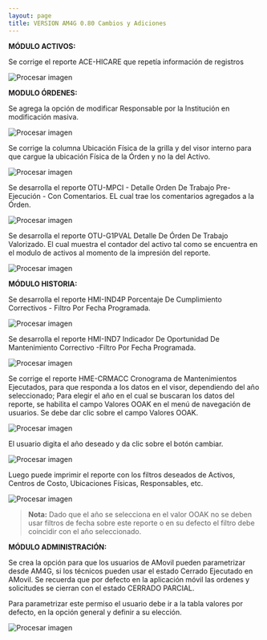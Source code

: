 ```yaml
---
layout: page
title: VERSION AM4G 0.80 Cambios y Adiciones
---
```


**MÓDULO ACTIVOS:**



Se corrige el reporte ACE-HICARE que repetía información de registros   


![Procesar imagen](https://ayuda.winsoftware.com.co/assets/images/Version80/imagen1.png)


**MODULO ÓRDENES:**



Se agrega la opción de modificar Responsable por la Institución en modificación masiva.



![Procesar imagen](https://ayuda.winsoftware.com.co/assets/images/Version80/imagen2.png)

Se corrige la columna Ubicación Física de la grilla y del visor interno para que cargue la ubicación Física de la Órden y no la del
Activo.

![Procesar imagen](https://ayuda.winsoftware.com.co/assets/images/Version80/imagen3.png)

Se desarrolla el reporte OTU-MPCI - Detalle Orden De Trabajo Pre-Ejecución - Con Comentarios. EL cual trae los comentarios agregados a la Órden.


![Procesar imagen](https://ayuda.winsoftware.com.co/assets/images/Version80/imagen4.png)

Se desarrolla el reporte OTU-G1PVAL Detalle De Órden De Trabajo Valorizado. El cual muestra el contador del activo tal como se encuentra en el modulo de activos al momento de la impresión del reporte.


![Procesar imagen](https://ayuda.winsoftware.com.co/assets/images/Version80/imagen5.png)

**MÓDULO HISTORIA:**




Se desarrolla el reporte HMI-IND4P Porcentaje De Cumplimiento Correctivos - Filtro Por Fecha Programada.


![Procesar imagen](https://ayuda.winsoftware.com.co/assets/images/Version80/imagen6.png)

Se desarrolla el reporte HMI-IND7 Indicador De Oportunidad De Mantenimiento Correctivo -Filtro Por Fecha Programada.

![Procesar imagen](https://ayuda.winsoftware.com.co/assets/images/Version80/imagen7.png)


Se corrige el reporte HME-CRMACC Cronograma de Mantenimientos Ejecutados, para que responda a los datos en el visor, dependiendo del año seleccionado; Para elegir el año en el cual se buscaran los datos del reporte, se habilita el campo Valores OOAK en el menú de navegación de usuarios. Se debe dar clic sobre el campo Valores OOAK.

![Procesar imagen](https://ayuda.winsoftware.com.co/assets/images/Version80/imagen8.png)

El usuario digita el año deseado y da clic sobre el botón cambiar.

![Procesar imagen](https://ayuda.winsoftware.com.co/assets/images/Version80/imagen9.png)

Luego puede imprimir el reporte con los filtros deseados de Activos, Centros de Costo, Ubicaciones Físicas, Responsables, etc.

![Procesar imagen](https://ayuda.winsoftware.com.co/assets/images/Version80/imagen10.png)

>**Nota:** Dado que el año se selecciona en el valor OOAK no se deben usar filtros de fecha sobre este reporte o en su defecto el filtro debe coincidir con el año seleccionado.



**MÓDULO ADMINISTRACIÓN:**



Se crea la opción para que los usuarios de AMovil pueden parametrizar desde AM4G, si los técnicos pueden usar el estado Cerrado Ejecutado en AMovil. Se recuerda que por defecto en la aplicación móvil las ordenes y solicitudes se cierran con el estado CERRADO PARCIAL.



Para parametrizar este permiso el usuario debe ir a la tabla valores por defecto, en la opción general y definir a su elección.

![Procesar imagen](https://ayuda.winsoftware.com.co/assets/images/Version80/imagen11.png)








